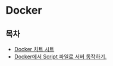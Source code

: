 # Docker

## 목차

- [Docker 치트 시트](CheatSheet.md)
- [Docker에서 Script 파일로 서버 동작하기.](Docker%EC%97%90%EC%84%9C%20script%20%ED%8C%8C%EC%9D%BC%EB%A1%9C%20%EC%84%9C%EB%B2%84%20%EB%8F%99%EC%9E%91%ED%95%98%EA%B8%B0.md)

